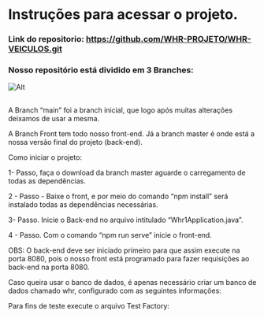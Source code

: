# Instruções para acessar o projeto.

### Link do repositorio: https://github.com/WHR-PROJETO/WHR-VEICULOS.git

### Nosso repositório está dividido em 3 Branches:
![Alt](https://lh3.googleusercontent.com/Rl1LKJwTZDuyRWzdsSl3Hdvq6A8BwpswNw0AjaSLxhxqy9IycJ4oZngb6inN2A5x8PlDIspnjzfTc9yrOIxP-Al_ZYb_4L3ZAU1do69shjAZhBC3hGGrCXDr7GVEmvm8bzjj3fnK-IFfQbsqUp6ix-6ieQ00VV6GNUHyW0DC5rXFNQS_tXjcLfVLnZCehZtglYGA1QSFA0dPfkON9Jmq4EX1FENq4FE8T5oskDfln29pFnP9zAVDDd6T1XbWLpuZtM0NICH0CJddbXtXvftAYB5A-xE8Zj5yCPrR4jfidr_xpTMAyhQ-BlJcZL2lVK2mDWCA_Bzc2JfEl6CU8_Emr-N8lS3wgXbCJz9oes6E7X26XG46m-BkCdgYsRqqZVdeWklW-fy-0o6vAXrrNv0yrWF3oWc-s7zjFnHD6vUTiYOFrpydcTn89bROhbg7pAXSi9jjo8rVbdfI9kldu0gtMgsdu64Mj38dEUdfz6lzcJe1u6ZcMqkGAjyPKRSnHCMIetm9L6s4IoNP8OVcKjjNISWv-iHKXRzMFdiHKzlqtOcagL2CvhS_ohWs-01lamU_SJ6TrvargAz2ldRREoy_29EkPJ16e5Tx6xMIgwWhSyuJXy9yLwrnI53V2yV6ylffWnLBdRNu6uIScEmSQkbBknLawxlNBHb1-VOss5clgjBoCXkuPaMyqYMHakpv7OLrkyORuFuIRtKhpa2wFzpcJRe4wOS_WCvtiACsJsu6JrVBUp0OlG33xZajzq14VoB15sU6sBpHpUrs-kJieXlalH3Fuea83L7JWSGi13BekgPFEDCGIdFXyhYeOf-iFncXtKVEYtlV6uTOrCyUPoMBtgWPAWWuz8Ni1ulzG4tpEE7WjexTE-CLWGuQab_qEe9tjyRjGEMQzlBVyLBVfGNhYIutqZHnW2RFn_8gZVSx57yvSyP3Ie-CzFm7pzUeFsng7bE12go0E0ldy6yauqdbymTkEc5lJHwKxRgm_-qJ5UhEyY6x79o0Nm7-cfGP8LEPiBCaYQl9ywFarn-LXoi3=w296-h138-no?authuser=0)
##

A Branch “main” foi a branch inicial, que logo após muitas alterações deixamos de usar a mesma.


A Branch Front tem todo nosso front-end.
Já a branch master é onde está a nossa versão final do projeto (back-end).


Como iniciar o projeto:

1- Passo, faça o  download da branch master aguarde o carregamento de todas as dependências.

2 - Passo - Baixe o front, e por meio do comando “npm install” será instalado todas as dependências necessárias.

3- Passo. Inicie o Back-end no arquivo intitulado “Whr1Application.java”.


4 - Passo. Com o comando “npm run serve” inicie o front-end.

OBS: O back-end deve ser iniciado primeiro para que assim execute na porta 8080, pois o nosso front está programado para fazer requisições ao back-end na porta 8080.






Caso queira usar o banco de dados, é apenas necessário criar um banco de dados chamado whr, configurado com as seguintes informações:


Para fins de teste execute o arquivo Test Factory:


